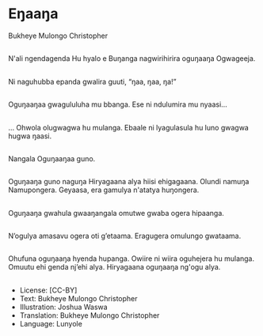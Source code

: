 # Eŋaaŋa
Bukheye Mulongo
Christopher

##
N'ali ngendagenda
Hu hyalo e Buŋanga
nagwirihirira oguŋaaŋa
Ogwageeja.


##
Ni naguhubba epanda
gwalira guuti, “ŋaa,
ŋaa, ŋa!”


##
Oguŋaaŋaa
gwagululuha mu
bbanga.
Ese ni ndulumira mu
nyaasi…


##
… Ohwola olugwagwa
hu mulanga.
Ebaale ni lyagulasula
hu luno gwagwa hugwa
ŋaasi.


##
Nangala Oguŋaaŋaa
guno.


##
Oguŋaaŋa guno naguŋa
Hiryagaana
alya hiisi ehigagaana.
Olundi namuŋa
Namupongera.
Geyaasa, era
gamulya n'atatya
huŋongera.


##
Oguŋaaŋa gwahula
gwaaŋangala omutwe
gwaba ogera hipaanga.


##
N’ogulya amasavu
ogera oti g’etaama.
Eragugera omulungo
gwataama.


##
Ohufuna oguŋaaŋa
hyenda hupanga.
Owiire ni wiira
oguhejera hu mulanga.
Omuutu ehi genda
nj’ehi alya.
Hiryagaana oguŋaaŋa
ng'ogu alya.

##
* License: [CC-BY]
* Text: Bukheye Mulongo Christopher
* Illustration: Joshua Waswa
* Translation: Bukheye Mulongo Christopher
* Language: Lunyole
